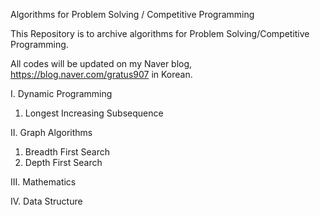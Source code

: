 Algorithms for Problem Solving / Competitive Programming

This Repository is to archive algorithms for Problem Solving/Competitive Programming. 

All codes will be updated on my Naver blog, https://blog.naver.com/gratus907 in Korean.


I. Dynamic Programming
1. Longest Increasing Subsequence


II. Graph Algorithms
1. Breadth First Search
2. Depth First Search


III.  Mathematics



IV. Data Structure